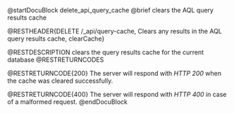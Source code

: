 
@startDocuBlock delete_api_query_cache
@brief clears the AQL query results cache

@RESTHEADER{DELETE /_api/query-cache, Clears any results in the AQL query results cache, clearCache}

@RESTDESCRIPTION
clears the query results cache for the current database
@RESTRETURNCODES

@RESTRETURNCODE{200}
The server will respond with *HTTP 200* when the cache was cleared
successfully.

@RESTRETURNCODE{400}
The server will respond with *HTTP 400* in case of a malformed request.
@endDocuBlock
